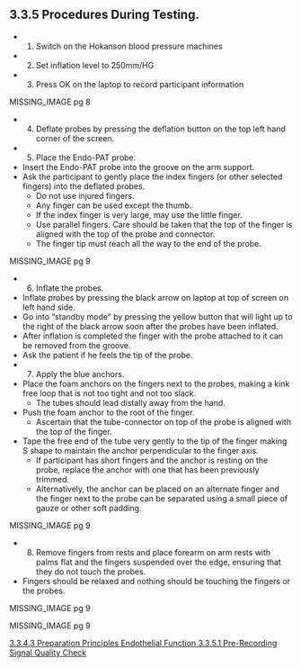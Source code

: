 ## 3.3.5 Procedures During Testing.

* 1. Switch on the Hokanson blood pressure machines
* 2. Set inflation level to 250mm/HG
* 3. Press OK on the laptop to record participant information

MISSING_IMAGE pg 8

* 4. Deflate probes by pressing the
deflation button on the top left hand corner of the screen.
* 5. Place the Endo-PAT probe.
 * Insert the Endo-PAT probe into the groove on the arm support.
 * Ask the participant to gently place the index fingers (or other selected fingers) into the deflated
probes.
     * Do not use injured fingers.
     * Any finger can be used except the thumb.
     * If the index finger is very large, may use the little finger.
     * Use parallel fingers. Care should be taken that the top of the finger is aligned with the top of the probe and connector.
     * The finger tip must reach all the way to the end of the probe.

MISSING_IMAGE pg 9

* 6. Inflate the probes.
 * Inflate probes by pressing the black arrow on laptop at top of screen
on left hand side.
 * Go into “standby mode” by pressing the yellow button that will light
up to the right of the black arrow soon after the probes have been inflated.
 * After inflation is completed the finger with the probe attached to it can be removed from the groove.
 * Ask the patient if he feels the tip of the probe.
* 7. Apply the blue anchors.
 * Place the foam anchors on the fingers next to the probes, making a
kink free loop that is not too tight and not too slack.
     * The tubes should lead distally away from
the hand.
 * Push the foam anchor to the root of the finger.
     * Ascertain that the tube-connector on
top of the probe is aligned with the top of the finger.
 * Tape the free end of the tube very gently to
the tip of the finger making S shape to maintain the anchor perpendicular to the finger axis.
     * If participant has short fingers and the anchor is resting on the probe, replace the anchor with one
that has been previously trimmed.
     * Alternatively, the anchor can be placed on an alternate
finger and the finger next to the probe can be separated using a small piece of gauze or other
soft padding.

MISSING_IMAGE pg 9

* 8. Remove fingers from rests and place forearm on arm rests with palms flat and the fingers
suspended over the edge, ensuring that they do not touch the probes.
 * Fingers should be
relaxed and nothing should be touching the fingers or the probes.

MISSING_IMAGE pg 9

MISSING_IMAGE pg 9


<div class="center">
<div class="btn-group">
  <a href=":pages_path:/manuals/endothelial-function/3-03-04-03-preparation-principles.md" class="btn btn-default">
    <span class="glyphicon glyphicon-chevron-left"></span>
    3.3.4.3 Preparation Principles
  </a>

  <a href=":pages_path:/manuals/endothelial-function" class="btn btn-default">
    <span class="glyphicon glyphicon-chevron-up"></span>
    Endothelial Function
  </a>

  <a href=":pages_path:/manuals/endothelial-function/3-03-05-01-pre-recording-signal-quality-check.md" class="btn btn-success">
    3.3.5.1 Pre-Recording Signal Quality Check
    <span class="glyphicon glyphicon-chevron-right"></span>
  </a>
</div>
</div>